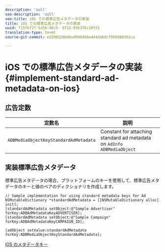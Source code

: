```yaml
---
description: 'null'
seo-description: 'null'
seo-title: iOS での標準広告メタデータの実装
title: iOS での標準広告メタデータの実装
uuid: f15fb727-5a5b-46c5- bf12-93b376c10fd1
translation-type: tm+mt
source-git-commit: ed200520b9bed990460a444dabdcf956980362ca

---
```



# iOS での標準広告メタデータの実装{#implement-standard-ad-metadata-on-ios}

## 広告定数

| 定数名 | 説明   |
|---|---|
| `ADBMediaObjectKeyStandardAdMetadata` | Constant for attaching standard ad metadata on `AdInfo ADBMediaObject` |

## 実装標準広告メタデータ

標準広告メタデータの場合、プラットフォームのキーを使用して、標準広告メタデータのキーと値のペアのディクショナリを作成します。

```
// Sample implementation for using standard metadata keys for Ad 
NSMutableDictionary *standardAdMetadata = [[NSMutableDictionary alloc] init]; 
[standardAdMetadata setObject:@"Sample Advertiser" forKey:ADBAdMetadataKeyADVERTISER]; 
[standardAdMetadata setObject:@"Sample Campaign" forKey:ADBAdMetadataKeyCAMPAIGN_ID]; 
 
[adObject setValue:standardAdMetadata forKey:ADBMediaObjectKeyStandardAdMetadata];
```

[iOS のメタデータキー](../../../sdk-implement/track-av-playback/impl-std-metadata/ios-metadata-keys.md)
